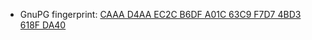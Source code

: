 + GnuPG fingerprint: [CAAA D4AA EC2C B6DF A01C  63C9 F7D7 4BD3 618F DA40](https://github.com/korenini.gpg)

<!--
**korenini/korenini** is a ✨ _special_ ✨ repository because its `README.md` (this file) appears on your GitHub profile.

Here are some ideas to get you started:

- 🔭 I’m currently working on ...
- 🌱 I’m currently learning ...
- 👯 I’m looking to collaborate on ...
- 🤔 I’m looking for help with ...
- 💬 Ask me about ...
- 📫 How to reach me: ...
- 😄 Pronouns: ...
- ⚡ Fun fact: ...
-->
